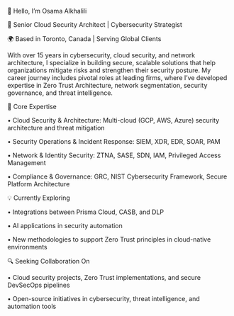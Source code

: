 👋 Hello, I’m Osama Alkhalili

🚀 Senior Cloud Security Architect | Cybersecurity Strategist

🌍 Based in Toronto, Canada | Serving Global Clients

With over 15 years in cybersecurity, cloud security, and network architecture, I specialize in building secure, scalable solutions that help organizations mitigate risks and strengthen their security posture. My career journey includes pivotal roles at leading firms, where I’ve developed expertise in Zero Trust Architecture, network segmentation, security governance, and threat intelligence.

🔑 Core Expertise

  • Cloud Security & Architecture: Multi-cloud (GCP, AWS, Azure) security architecture and threat mitigation

  • Security Operations & Incident Response: SIEM, XDR, EDR, SOAR, PAM

  • Network & Identity Security: ZTNA, SASE, SDN, IAM, Privileged Access Management

  • Compliance & Governance: GRC, NIST Cybersecurity Framework, Secure Platform Architecture

💡 Currently Exploring

  • Integrations between Prisma Cloud, CASB, and DLP

  • AI applications in security automation

  • New methodologies to support Zero Trust principles in cloud-native environments

🔍 Seeking Collaboration On

  • Cloud security projects, Zero Trust implementations, and secure DevSecOps pipelines

  • Open-source initiatives in cybersecurity, threat intelligence, and automation tools

